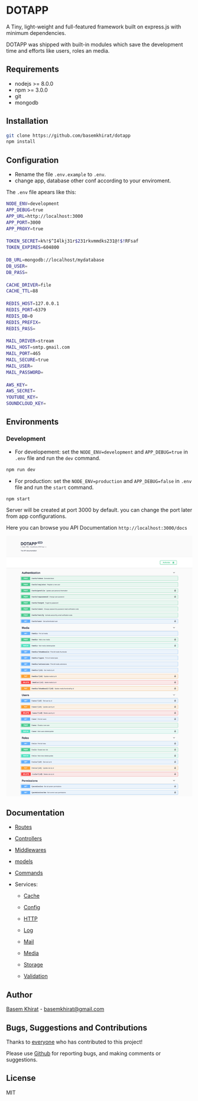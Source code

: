 # DOTAPP

A Tiny, light-weight and full-featured framework built on express.js with minimum dependencies.

DOTAPP was shipped with built-in modules which save the development time and efforts like users, roles an media.

## Requirements

- nodejs >= 8.0.0
- npm >= 3.0.0
- git
- mongodb

## Installation

```bash
git clone https://github.com/basemkhirat/dotapp
npm install
```

## Configuration

- Rename the file `.env.example` to `.env`.
- change app, database other conf according to your enviroment.

The `.env` file apears like this:

``` bash
NODE_ENV=development
APP_DEBUG=true
APP_URL=http://localhost:3000
APP_PORT=3000
APP_PROXY=true

TOKEN_SECRET=k%!$^I4lkj31r$231rkvmmdks231@!$!RFsaf
TOKEN_EXPIRES=604800

DB_URL=mongodb://localhost/mydatabase
DB_USER=
DB_PASS=

CACHE_DRIVER=file
CACHE_TTL=88

REDIS_HOST=127.0.0.1
REDIS_PORT=6379
REDIS_DB=0
REDIS_PREFIX=
REDIS_PASS=

MAIL_DRIVER=stream
MAIL_HOST=smtp.gmail.com
MAIL_PORT=465
MAIL_SECURE=true
MAIL_USER=
MAIL_PASSWORD=

AWS_KEY=
AWS_SECRET=
YOUTUBE_KEY=
SOUNDCLOUD_KEY=
```

## Environments

### Development

- For developement: set the `NODE_ENV=development` and
`APP_DEBUG=true` in `.env` file and run the `dev` command.

``` bash
npm run dev
```

- For production: set the `NODE_ENV=production` and
`APP_DEBUG=false` in `.env` file and run the `start` command.

``` bash
npm start
```

Server will be created at port 3000 by default. you can change the port later from app configurations.


Here you can browse you API Documentation `http://localhost:3000/docs`

![Test Image 7](/manual/images/docs.png)

## Documentation


- [Routes](https://github.com/basemkhirat/dotapp-framework/blob/master/manual/routes.md)

- [Controllers](https://github.com/basemkhirat/dotapp-framework/blob/master/manual/controllers.md)

- [Middlewares](https://github.com/basemkhirat/dotapp-framework/blob/master/manual/middlewares.md)

- [models](https://github.com/basemkhirat/dotapp-framework/blob/master/manual/models.md)

- [Commands](https://github.com/basemkhirat/dotapp-framework/blob/master/manual/commands.md)

- Services:

    - [Cache](https://github.com/basemkhirat/dotapp-framework/blob/master/manual/services/cache.md)

    - [Config](https://github.com/basemkhirat/dotapp-framework/blob/master/manual/services/config.md)

    - [HTTP](https://github.com/basemkhirat/dotapp-framework/blob/master/manual/services/http.md)

    - [Log](https://github.com/basemkhirat/dotapp-framework/blob/master/manual/services/log.md)

    - [Mail](https://github.com/basemkhirat/dotapp-framework/blob/master/manual/services/mail.md)

    - [Media](https://github.com/basemkhirat/dotapp-framework/blob/master/manual/services/media.md)

    - [Storage](https://github.com/basemkhirat/dotapp-framework/blob/master/manual/services/storage.md)

    - [Validation](https://github.com/basemkhirat/dotapp-framework/blob/master/manual/services/validation.md)


## Author
[Basem Khirat](http://basemkhirat.com) - [basemkhirat@gmail.com](mailto:basemkhirat@gmail.com)


## Bugs, Suggestions and Contributions

Thanks to [everyone](https://github.com/basemkhirat/dotapp-framework/graphs/contributors)
who has contributed to this project!

Please use [Github](https://github.com/basemkhirat/dotapp-framework) for reporting bugs,
and making comments or suggestions.

## License

MIT




